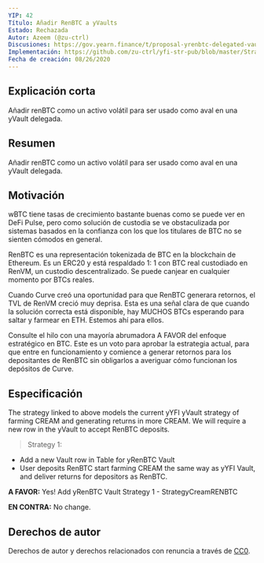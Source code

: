 ```yaml
---
YIP: 42
Título: Añadir RenBTC a yVaults	
Estado: Rechazada 
Autor: Azeem (@zu-ctrl)
Discusiones: https://gov.yearn.finance/t/proposal-yrenbtc-delegated-vault/3470
Implementación: https://github.com/zu-ctrl/yfi-str-pub/blob/master/StrategyCreamRENBTC.sol
Fecha de creación: 08/26/2020
---
```

<!--You can leave these HTML comments in your merged SIP and delete the visible duplicate text guides, they will not appear and may be helpful to refer to if you edit it again. This is the suggested template for new SIPs. Note that an SIP number will be assigned by an editor. When opening a pull request to submit your SIP, please use an abbreviated title in the filename, `sip-draft_title_abbrev.md`. The title should be 44 characters or less.-->

## Explicación corta
<!--"If you can't explain it simply, you don't understand it well enough." Simply describe the outcome the proposed changes intends to achieve. This should be non-technical and accessible to a casual community member.-->
Añadir renBTC como un activo volátil para ser usado como aval en una yVault delegada.

## Resumen
<!--A short (~200 word) description of the proposed change, the abstract should clearly describe the proposed change. This is what *will* be done if the SIP is implemented, not *why* it should be done or *how* it will be done. If the SIP proposes deploying a new contract, write, "we propose to deploy a new contract that will do x".-->
Añadir renBTC como un activo volátil para ser usado como aval en una yVault delegada.

## Motivación
<!--This is the problem statement. This is the *why* of the SIP. It should clearly explain *why* the current state of the protocol is inadequate.  It is critical that you explain *why* the change is needed, if the SIP proposes changing how something is calculated, you must address *why* the current calculation is innaccurate or wrong. This is not the place to describe how the SIP will address the issue!-->

wBTC tiene tasas de crecimiento bastante buenas como se puede ver en DeFi Pulse, pero como solución de custodia se ve obstaculizada por sistemas basados en la confianza con los que los titulares de BTC no se sienten cómodos en general.

RenBTC es una representación tokenizada de BTC en la blockchain de Ethereum. Es un ERC20 y está respaldado 1: 1 con BTC real custodiado en RenVM, un custodio descentralizado. Se puede canjear en cualquier momento por BTCs reales.

Cuando Curve creó una oportunidad para que RenBTC generara retornos, el TVL de RenVM creció muy deprisa. Esta es una señal clara de que cuando la solución correcta está disponible, hay MUCHOS BTCs esperando para saltar y farmear en ETH. Estemos ahí para ellos.

Consulte el hilo con una mayoría abrumadora A FAVOR del enfoque estratégico en BTC. Este es un voto para aprobar la estrategia actual, para que entre en funcionamiento y comience a generar retornos para los depositantes de RenBTC sin obligarlos a averiguar cómo funcionan los depósitos de Curve. 

## Especificación
<!--The specification should describe the syntax and semantics of any new feature, there are five sections-->
The strategy linked to above models the current yYFI yVault strategy of farming CREAM and generating returns in more CREAM. We will require a new row in the yVault to accept RenBTC deposits. 

> Strategy 1:
* Add a new Vault row in Table for yRenBTC Vault
* User deposits RenBTC start farming CREAM the same way as yYFI Vault, and deliver returns for depositors as RenBTC.

**A FAVOR:** Yes! Add yRenBTC Vault Strategy 1 - StrategyCreamRENBTC

**EN CONTRA:** No change.

## Derechos de autor
Derechos de autor y derechos relacionados con renuncia a través de [CC0](https://creativecommons.org/publicdomain/zero/1.0/).


